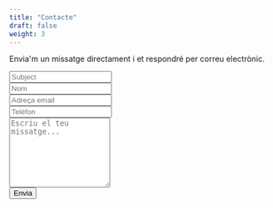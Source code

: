 ```yaml
---
title: "Contacte"
draft: false
weight: 3
---
```


Envia'm un missatge directament i et respondré per correu electrònic.

<form name="contact" class="column is-three-fifths is-offset-one-fifth" action="/gracies/" method="POST" data-netlify="true" netlify-honeypot="subject">
    <input type="hidden" name="form-name" value="contact" />
    <!-- Honeypot -->
    <div class="hidden">
        <label class="" for="subject"></label>
        <div class="">
            <input id="contact-form-subject" name="subject" type="text" placeholder="Subject" class="" required="" autocomplete="off">
        </div>
    </div>
    <!-- Text input-->
    <div class="field">
        <label class="label" for="Nom"></label>
        <div class="control">
            <input id="contact-form-name" name="Nom" type="text" placeholder="Nom" class="input" required="" autocomplete="off">
        </div>
    </div>
    <!-- Text input-->
    <div class="field">
        <label class="label" for="Email"></label>
        <div class="control">
            <input id="contact-form-email" name="Email" type="email" placeholder="Adreça email" class="input" required="" autocomplete="off">
        </div>
    </div>
    <!-- Phone input-->
    <div class="field">
        <label class="label" for="Telefon"></label>
        <div class="control">
            <input id="contact-form-phone" name="Telefon" type="tel" placeholder="Telèfon" class="input" required="" autocomplete="off">
        </div>
    </div>
    <!-- Textarea -->
    <div class="field">
        <label class="label" for="Missatge"></label>
        <textarea class="textarea" id="contact-form-message" name="Missatge" placeholder="Escriu el teu missatge..." rows="8"></textarea>
    </div>
    <!-- Button -->
    <div class="field">
        <button type="submit" class="button" value="Submit" id="Form-submit">Envia</button>
    </div>
</form>